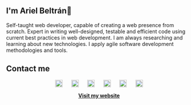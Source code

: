 ## I'm Ariel Beltrán👋

Self-taught web developer, capable of creating a web presence from scratch. Expert in writing well-designed, testable and efficient code using current best practices in web development. I am always researching and learning about new technologies. I apply agile software development methodologies and tools.

## Contact me

<p align="center">
    <a href="https://www.facebook.com/" target="_blank"><img align="center"
            src="https://cdn.jsdelivr.net/npm/simple-icons@3.0.1/icons/facebook.svg" alt="" height="20"
            width="20" /></a>
    &nbsp;&nbsp;&nbsp;&nbsp;
    <a href="https://twitter.com" target="_blank"><img align="center"
            src="https://cdn.jsdelivr.net/npm/simple-icons@3.0.1/icons/twitter.svg" alt="" height="20"
            width="20" /></a>
    &nbsp;&nbsp;&nbsp;&nbsp;
    <a href="https://t.me" target="_blank"><img align="center"
            src="https://cdn.jsdelivr.net/npm/simple-icons@3.0.1/icons/telegram.svg" alt="" height="20"
            width="20" /></a>
    &nbsp;&nbsp;&nbsp;&nbsp;
    <a href="https://linkedin.com" target="_blank"><img align="center"
            src="https://cdn.jsdelivr.net/npm/simple-icons@3.0.1/icons/linkedin.svg" alt="" height="20"
            width="20" /></a>
    &nbsp;&nbsp;&nbsp;&nbsp;
    <a href="https://profile.codersrank.io/user/abeltranp9476" target="_blank"><img align="center"
            src="https://cdn.jsdelivr.net/npm/simple-icons@3.0.1/icons/codersrank.svg" alt="" height="20"
            width="20" /></a>
    &nbsp;&nbsp;&nbsp;&nbsp;
    <a href="https://gitlab.com target="_blank"><img 
           align="center" src="https://cdn.jsdelivr.net/npm/simple-icons@3.0.1/icons/gitlab.svg" alt=""
           height="20" width="20" /></a>
</p>

<p align="center"><a href="https://abeltran94.is-remote.dev" target="_blank"><strong>Visit my website</strong></a></p>
